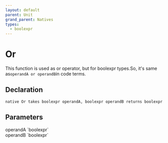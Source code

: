 ```yaml
---
layout: default
parent: Unit
grand_parent: Natives
types:
  - boolexpr
---
```


# Or
This function is used as or operator, but for boolexpr types.So, it's same as`operandA or operandB`in code terms.

## Declaration

```
native Or takes boolexpr operandA, boolexpr operandB returns boolexpr
```

## Parameters
<dl>
  <dt>operandA `boolexpr`</dt>
  <dd></dd>

  <dt>operandB `boolexpr`</dt>
  <dd></dd>
</dl>